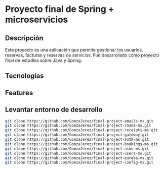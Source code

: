 # Proyecto final de Spring + microservicios

## Descripción

Este proyecto es una aplicación que permite gestionar los usuarios, reservas, facturas y reservas de servicios. Fue desarrollado como proyecto final de estudios sobre Java y Spring.

## Tecnologías

## Features

## Levantar entorno de desarrollo

```bash
git clone https://github.com/GonzaJerez/final-project-emails-ms.git
git clone https://github.com/GonzaJerez/final-project-rooms-ms.git
git clone https://github.com/GonzaJerez/final-project-receipts-ms.git
git clone https://github.com/GonzaJerez/final-project-gateway.git
git clone https://github.com/GonzaJerez/final-project-auth-ms.git
git clone https://github.com/GonzaJerez/final-project-bookings-ms.git
git clone https://github.com/GonzaJerez/final-project-asks-ms.git
git clone https://github.com/GonzaJerez/final-project-users-ms.git
git clone https://github.com/GonzaJerez/final-project-eureka-ms.git
git clone https://github.com/GonzaJerez/final-project-config-ms.git
```

